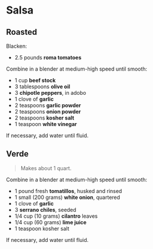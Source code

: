 Salsa
=====

Roasted
-------

Blacken:

- 2.5 pounds **roma tomatoes**

Combine in a blender at medium-high speed until smooth:

- 1 cup **beef stock**
- 3 tablespoons **olive oil**
- 3 **chipotle peppers**, in adobo
- 1 clove of **garlic**
- 2 teaspoons **garlic powder**
- 2 teaspoons **onion powder**
- 2 teaspoons **kosher salt**
- 1 teaspoon **white vinegar**

If necessary, add water until fluid.

Verde
-----

> Makes about 1 quart.

Combine in a blender at medium-high speed until smooth:

- 1 pound fresh **tomatillos**, husked and rinsed
- 1 small (200 grams) **white onion**, quartered
- 1 clove of **garlic**
- 3 **serrano chiles**, seeded
- 1/4 cup (10 grams) **cilantro** leaves
- 1/4 cup (60 grams) **lime juice**
- 1 teaspoon kosher salt

If necessary, add water until fluid.
